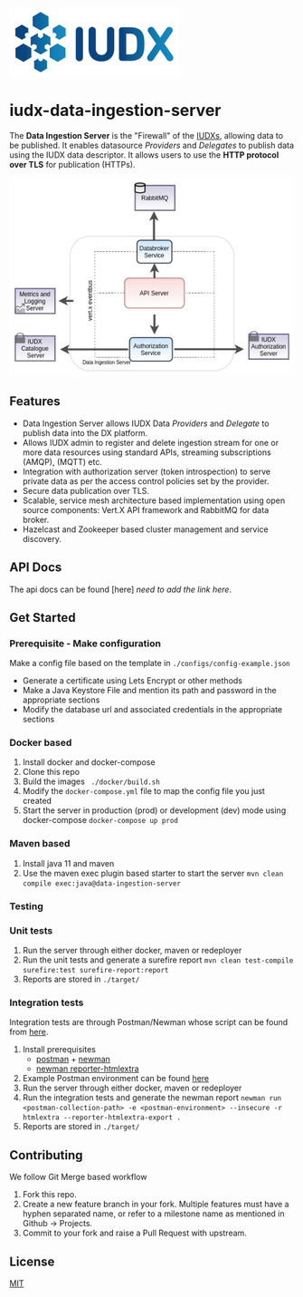 ![IUDX](./docs/iudx.png)
# iudx-data-ingestion-server
The <b>Data Ingestion Server</b> is the "Firewall" of the [IUDXs](https://iudx.org.in), allowing data to be published. It enables datasource *Providers* and *Delegates* to publish data using the IUDX data descriptor. It allows users to use the <b>HTTP protocol over TLS</b> for publication (HTTPs).

<p align="center">
<img src="docs/di_server_overview.jpg">
</p>

## **Features**

-  Data Ingestion Server allows IUDX Data *Providers* and *Delegate* to publish data into the DX platform.
- Allows IUDX admin to register and delete ingestion stream for one or more data resources using standard APIs, streaming subscriptions (AMQP), (MQTT) etc.
- Integration with authorization server (token introspection) to serve private data as per the access control policies set by the provider.
- Secure data publication over TLS.
- Scalable, service mesh architecture based implementation using open source components: Vert.X API framework and RabbitMQ for data broker.
- Hazelcast and Zookeeper based cluster management and service discovery.


## API Docs 
The api docs can be found [here] *need to add the link here*.

## Get Started

### Prerequisite - Make configuration
Make a config file based on the template in `./configs/config-example.json` 
- Generate a certificate using Lets Encrypt or other methods
- Make a Java Keystore File and mention its path and password in the appropriate sections
- Modify the database url and associated credentials in the appropriate sections

### Docker based
1. Install docker and docker-compose
2. Clone this repo
3. Build the images 
   ` ./docker/build.sh`
4. Modify the `docker-compose.yml` file to map the config file you just created
5. Start the server in production (prod) or development (dev) mode using docker-compose 
   ` docker-compose up prod `


### Maven based
1. Install java 11 and maven
2. Use the maven exec plugin based starter to start the server 
   `mvn clean compile exec:java@data-ingestion-server`

### Testing

### Unit tests
1. Run the server through either docker, maven or redeployer
2. Run the unit tests and generate a surefire report 
   `mvn clean test-compile surefire:test surefire-report:report`
3. Reports are stored in `./target/`

### Integration tests
Integration tests are through Postman/Newman whose script can be found from [here](src/test/resources/Data_Ingestion.postman_collection.json).
1. Install prerequisites
   - [postman](https://www.postman.com/) + [newman](https://www.npmjs.com/package/newman)
   - [newman reporter-htmlextra](https://www.npmjs.com/package/newman-reporter-htmlextra)
2. Example Postman environment can be found [here](src/test/resources/ingest.iudx.io.postman_environment.json)
3. Run the server through either docker, maven or redeployer
4. Run the integration tests and generate the newman report 
   `newman run <postman-collection-path> -e <postman-environment> --insecure -r htmlextra --reporter-htmlextra-export .`
5. Reports are stored in `./target/`

## Contributing
We follow Git Merge based workflow 
1. Fork this repo.
2. Create a new feature branch in your fork. Multiple features must have a hyphen separated name, or refer to a milestone name as mentioned in Github -> Projects.
3. Commit to your fork and raise a Pull Request with upstream.

## License
[MIT](LICENSE)
